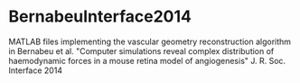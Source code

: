 BernabeuInterface2014
=====================

MATLAB files implementing the vascular geometry reconstruction algorithm in Bernabeu et al. "Computer simulations reveal complex distribution of haemodynamic forces in a mouse retina model of angiogenesis" J. R. Soc. Interface 2014
